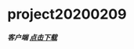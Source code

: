 # project20200209
##### 客户端 [点击下载](https://github.com/DIDOUSUN/project20200209/wiki/DIDOU_demo--Client)

